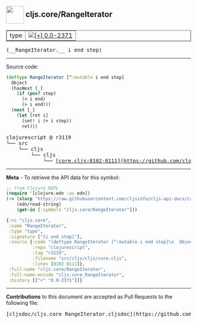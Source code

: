 ## <img width="48px" valign="middle" src="http://i.imgur.com/Hi20huC.png"> cljs.core/RangeIterator

 <table border="1">
<tr>

<td>type</td>
<td><a href="https://github.com/cljsinfo/cljs-api-docs/tree/0.0-2371"><img valign="middle" alt="[+] 0.0-2371" src="https://img.shields.io/badge/+-0.0--2371-lightgrey.svg"></a> </td>
</tr>
</table>

 <samp>
(__RangeIterator.__ i end step)<br>
</samp>

---





Source code:

```clj
(deftype RangeIterator [^:mutable i end step]
  Object
  (hasNext [_]
    (if (pos? step)
      (< i end)
      (> i end)))
  (next [_]
    (let [ret i]
      (set! i (+ i step))
      ret)))
```

 <pre>
clojurescript @ r3119
└── src
    └── cljs
        └── cljs
            └── <ins>[core.cljs:8102-8111](https://github.com/clojure/clojurescript/blob/r3119/src/cljs/cljs/core.cljs#L8102-L8111)</ins>
</pre>


---

__Meta__ - To retrieve the API data for this symbol:

```clj
;; from Clojure REPL
(require '[clojure.edn :as edn])
(-> (slurp "https://raw.githubusercontent.com/cljsinfo/cljs-api-docs/catalog/cljs-api.edn")
    (edn/read-string)
    (get-in [:symbols "cljs.core/RangeIterator"]))
```

```clj
{:ns "cljs.core",
 :name "RangeIterator",
 :type "type",
 :signature ["[i end step]"],
 :source {:code "(deftype RangeIterator [^:mutable i end step]\n  Object\n  (hasNext [_]\n    (if (pos? step)\n      (< i end)\n      (> i end)))\n  (next [_]\n    (let [ret i]\n      (set! i (+ i step))\n      ret)))",
          :repo "clojurescript",
          :tag "r3119",
          :filename "src/cljs/cljs/core.cljs",
          :lines [8102 8111]},
 :full-name "cljs.core/RangeIterator",
 :full-name-encode "cljs.core_RangeIterator",
 :history [["+" "0.0-2371"]]}

```

---

__Contributions__ to this document are accepted as Pull Requests to the following file:

 <pre>
[cljsdoc/cljs.core_RangeIterator.cljsdoc](https://github.com/cljsinfo/cljs-api-docs/blob/master/cljsdoc/cljs.core_RangeIterator.cljsdoc)
</pre>

